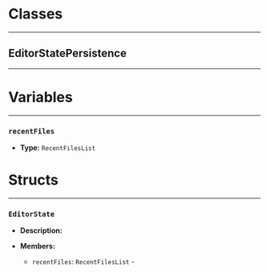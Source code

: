 # Classes
---

## EditorStatePersistence
---




# Variables
---

### `recentFiles`

- **Type:** `RecentFilesList`




# Structs
---

### `EditorState`

- **Description:** 

- **Members:**

  - `recentFiles`: `RecentFilesList` - 


